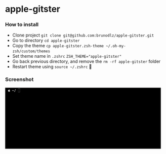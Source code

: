 # apple-gitster

### How to install
* Clone project `git clone git@github.com:brunodlz/apple-gitster.git`
* Go to directory `cd apple-gitster`
* Copy the theme `cp apple-gitster.zsh-theme ~/.oh-my-zsh/custom/themes`
* Set theme name in `.zshrc` `ZSH_THEME="apple-gitster"`
* Go back previous directory, and remove the `rm -rf apple-gitster` folder
* Restart theme using `source ~/.zshrc` 🎉

### Screenshot
![demo](demo.gif)
